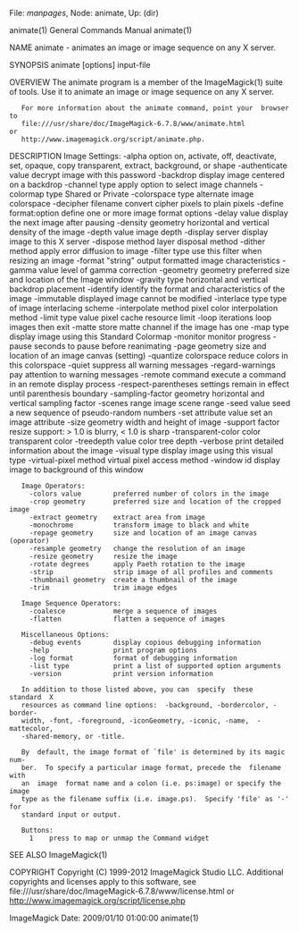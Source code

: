 File: *manpages*,  Node: animate,  Up: (dir)

animate(1)                  General Commands Manual                 animate(1)



NAME
       animate - animates an image or image sequence on any X server.

SYNOPSIS
       animate [options] input-file

OVERVIEW
       The  animate  program is a member of the ImageMagick(1) suite of tools.
       Use it to animate an image or image sequence on any X server.

       For more information about the animate command, point your  browser  to
       file:///usr/share/doc/ImageMagick-6.7.8/www/animate.html             or
       http://www.imagemagick.org/script/animate.php.

DESCRIPTION
       Image Settings:
         -alpha option        on, activate, off, deactivate, set, opaque, copy
                               transparent, extract, background, or shape
         -authenticate value  decrypt image with this password
         -backdrop            display image centered on a backdrop
         -channel type        apply option to select image channels
         -colormap type       Shared or Private
         -colorspace type     alternate image colorspace
         -decipher filename   convert cipher pixels to plain pixels
         -define format:option
                              define one or more image format options
         -delay value         display the next image after pausing
         -density geometry    horizontal and vertical density of the image
         -depth value         image depth
         -display server      display image to this X server
         -dispose method      layer disposal method
         -dither method       apply error diffusion to image
         -filter type         use this filter when resizing an image
         -format "string"     output formatted image characteristics
         -gamma value         level of gamma correction
         -geometry geometry   preferred size and location of the Image window
         -gravity type        horizontal and vertical backdrop placement
         -identify            identify the format and characteristics  of  the
       image
         -immutable           displayed image cannot be modified
         -interlace type      type of image interlacing scheme
         -interpolate method  pixel color interpolation method
         -limit type value    pixel cache resource limit
         -loop iterations     loop images then exit
         -matte               store matte channel if the image has one
         -map type            display image using this Standard Colormap
         -monitor             monitor progress
         -pause               seconds to pause before reanimating
         -page geometry       size and location of an image canvas (setting)
         -quantize colorspace reduce colors in this colorspace
         -quiet               suppress all warning messages
         -regard-warnings     pay attention to warning messages
         -remote command      execute a command in an remote display process
         -respect-parentheses  settings  remain  in  effect  until parenthesis
       boundary
         -sampling-factor geometry
                              horizontal and vertical sampling factor
         -scenes range        image scene range
         -seed value          seed a new sequence of pseudo-random numbers
         -set attribute value set an image attribute
         -size geometry       width and height of image
         -support factor      resize support: > 1.0 is blurry, < 1.0 is sharp
         -transparent-color color
                              transparent color
         -treedepth value     color tree depth
         -verbose             print detailed information about the image
         -visual type         display image using this visual type
         -virtual-pixel method
                              virtual pixel access method
         -window id           display image to background of this window

       Image Operators:
         -colors value        preferred number of colors in the image
         -crop geometry       preferred size and location of the cropped image
         -extract geometry    extract area from image
         -monochrome          transform image to black and white
         -repage geometry     size and location of an image canvas (operator)
         -resample geometry   change the resolution of an image
         -resize geometry     resize the image
         -rotate degrees      apply Paeth rotation to the image
         -strip               strip image of all profiles and comments
         -thumbnail geometry  create a thumbnail of the image
         -trim                trim image edges

       Image Sequence Operators:
         -coalesce            merge a sequence of images
         -flatten             flatten a sequence of images

       Miscellaneous Options:
         -debug events        display copious debugging information
         -help                print program options
         -log format          format of debugging information
         -list type           print a list of supported option arguments
         -version             print version information

       In addition to those listed above, you can  specify  these  standard  X
       resources as command line options:  -background, -bordercolor, -border‐
       width, -font, -foreground, -iconGeometry, -iconic, -name,  -mattecolor,
       -shared-memory, or -title.

       By  default, the image format of `file' is determined by its magic num‐
       ber.  To specify a particular image format, precede the  filename  with
       an  image  format name and a colon (i.e. ps:image) or specify the image
       type as the filename suffix (i.e. image.ps).  Specify 'file' as '-' for
       standard input or output.

       Buttons:
         1    press to map or unmap the Command widget

SEE ALSO
       ImageMagick(1)


COPYRIGHT
       Copyright  (C)  1999-2012 ImageMagick Studio LLC. Additional copyrights
       and      licenses      apply      to      this      software,       see
       file:///usr/share/doc/ImageMagick-6.7.8/www/license.html             or
       http://www.imagemagick.org/script/license.php



ImageMagick                Date: 2009/01/10 01:00:00                animate(1)
